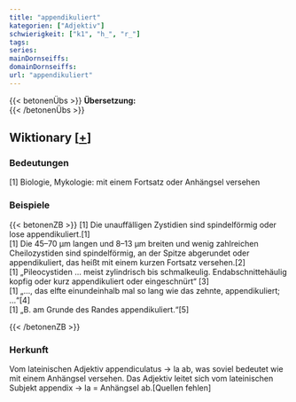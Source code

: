 ```yaml
---
title: "appendikuliert"
kategorien: ["Adjektiv"]
schwierigkeit: ["k1", "h_", "r_"]
tags:
series:
mainDornseiffs:
domainDornseiffs:
url: "appendikuliert"
---
```


{{< betonenÜbs >}}
**Übersetzung:**  
{{< /betonenÜbs >}}

## Wiktionary [[+](https://de.wiktionary.org/wiki/appendikuliert)]

### Bedeutungen
[1] Biologie, Mykologie: mit einem Fortsatz oder Anhängsel versehen  

### Beispiele
{{< betonenZB >}}
[1] Die unauffälligen Zystidien sind spindelförmig oder lose appendikuliert.[1]  
[1] Die 45–70 μm langen und 8–13 μm breiten und wenig zahlreichen Cheilozystiden sind spindelförmig, an der Spitze abgerundet oder appendikuliert, das heißt mit einem kurzen Fortsatz versehen.[2]  
[1] „Pileocystiden … meist zylindrisch bis schmalkeulig. Endabschnittehäulig kopfig oder kurz appendikuliert oder eingeschnürt“ [3]  
[1] „…, das elfte einundeinhalb mal so lang wie das zehnte, appendikuliert; …“[4]  
[1] „B. am Grunde des Randes appendikuliert.“[5]  

{{< /betonenZB >}}
### Herkunft
Vom lateinischen Adjektiv appendiculatus → la ab, was soviel bedeutet wie mit einem Anhängsel versehen. Das Adjektiv leitet sich vom lateinischen Subjekt appendix → la = Anhängsel ab.[Quellen fehlen]  



